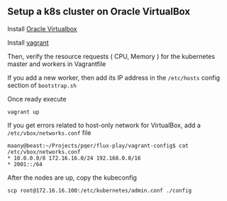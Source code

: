 ## Setup a k8s cluster on Oracle VirtualBox

Install [Oracle Virtualbox](https://linuxhint.com/install-setup-virtualbox-ubuntu-22-04/)

Install [vagrant](https://www.vagrantup.com/downloads)

Then, verify the resource requests ( CPU, Memory ) for the kubernetes master and workers in Vagrantfile

If you add a new worker, then add its IP address in the `/etc/hosts` config section of `bootstrap.sh`

Once ready execute

```
vagrant up
```

If you get errors related to host-only network for VirtualBox, add a `/etc/vbox/networks.conf` file

```
maany@beast:~/Projects/pqer/flux-play/vagrant-config$ cat /etc/vbox/networks.conf 
* 10.0.0.0/8 172.16.16.0/24 192.168.0.0/16
* 2001::/64
```

After the nodes are up, copy the kubeconfig
```
scp root@172.16.16.100:/etc/kubernetes/admin.conf ./config
```
